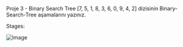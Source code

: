 Proje 3 - Binary Search Tree
[7, 5, 1, 8, 3, 6, 0, 9, 4, 2] dizisinin Binary-Search-Tree aşamalarını yazınız.

Stages:


![Image](https://user-images.githubusercontent.com/115018985/200144277-4f8249cd-6e00-4651-9f8d-2c22aa445dd5.jpg)

